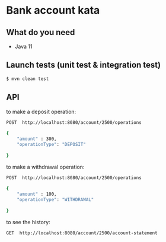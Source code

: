 # Bank account kata

## What do you need
- Java 11

## Launch tests (unit test & integration test)
```bash
$ mvn clean test
```

## API
to make a deposit operation:
```bash
POST  http://localhost:8080/account/2500/operations
 
{
	"amount" : 300,
	"operationType": "DEPOSIT"
	
}
```

to make a withdrawal operation:
```bash
POST  http://localhost:8080/account/2500/operations
 
{
	"amount" : 100,
	"operationType": "WITHDRAWAL"
	
}
```

to see the history:
```bash
GET  http://localhost:8080/account/2500/account-statement
```
 